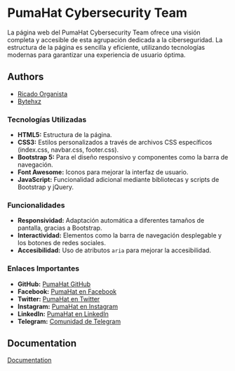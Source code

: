# PumaHat Cybersecurity Team

La página web del PumaHat Cybersecurity Team ofrece una visión completa y accesible de esta agrupación dedicada a la ciberseguridad. La estructura de la página es sencilla y eficiente, utilizando tecnologías modernas para garantizar una experiencia de usuario óptima.


## Authors

- [Ricado Organista](https://github.com/ricardoOA02)
- [Bytehxz](https://github.com/Bytehxz)


### Tecnologías Utilizadas

- **HTML5:** Estructura de la página.
- **CSS3:** Estilos personalizados a través de archivos CSS específicos (index.css, navbar.css, footer.css).
- **Bootstrap 5:** Para el diseño responsivo y componentes como la barra de navegación.
- **Font Awesome:** Iconos para mejorar la interfaz de usuario.
- **JavaScript:** Funcionalidad adicional mediante bibliotecas y scripts de Bootstrap y jQuery.

### Funcionalidades

- **Responsividad:** Adaptación automática a diferentes tamaños de pantalla, gracias a Bootstrap.
- **Interactividad:** Elementos como la barra de navegación desplegable y los botones de redes sociales.
- **Accesibilidad:** Uso de atributos `aria` para mejorar la accesibilidad.

### Enlaces Importantes

- **GitHub:** [PumaHat GitHub](https://github.com/PumaHat/hacked)
- **Facebook:** [PumaHat en Facebook](https://www.facebook.com/PumaHat)
- **Twitter:** [PumaHat en Twitter](https://twitter.com/pumahat_unam)
- **Instagram:** [PumaHat en Instagram](https://www.instagram.com/pumahat_unam/)
- **LinkedIn:** [PumaHat en LinkedIn](https://www.linkedin.com/in/pumahat-cybersecurity-team-505aaa298/)
- **Telegram:** [Comunidad de Telegram](https://t.me/PumaHat)

## Documentation

[Documentation]()